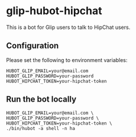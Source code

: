 # glip-hubot-hipchat

This is a bot for Glip users to talk to HipChat users.


## Configuration

Please set the following to environment variables:

```
HUBOT_GLIP_EMAIL=your@email.com
HUBOT_GLIP_PASSWORD=your-password
HUBOT_HIPCHAT_TOKEN=your-hipchat-token
```


## Run the bot locally

```
HUBOT_GLIP_EMAIL=your@email.com \
HUBOT_GLIP_PASSWORD=your-password \
HUBOT_HIPCHAT_TOKEN=your-hipchat-token \
./bin/hubot -a shell -n ha
```
